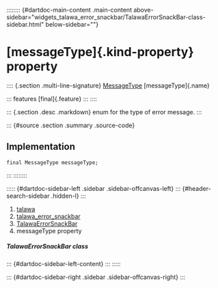 :::::::: {#dartdoc-main-content .main-content above-sidebar="widgets_talawa_error_snackbar/TalawaErrorSnackBar-class-sidebar.html" below-sidebar=""}
<div>

# [messageType]{.kind-property} property

</div>

:::: {.section .multi-line-signature}
[MessageType](../../enums_enums/MessageType.html) [messageType]{.name}

::: features
[final]{.feature}
:::
::::

::: {.section .desc .markdown}
enum for the type of error message.
:::

::: {#source .section .summary .source-code}
## Implementation

``` language-dart
final MessageType messageType;
```
:::
::::::::

::::: {#dartdoc-sidebar-left .sidebar .sidebar-offcanvas-left}
::: {#header-search-sidebar .hidden-l}
:::

1.  [talawa](../../index.html)
2.  [talawa_error_snackbar](../../widgets_talawa_error_snackbar/)
3.  [TalawaErrorSnackBar](../../widgets_talawa_error_snackbar/TalawaErrorSnackBar-class.html)
4.  messageType property

##### TalawaErrorSnackBar class

::: {#dartdoc-sidebar-left-content}
:::
:::::

::: {#dartdoc-sidebar-right .sidebar .sidebar-offcanvas-right}
:::
